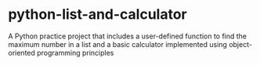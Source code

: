 # python-list-and-calculator
A Python practice project that includes a user-defined function to find the maximum number in a list and a basic calculator implemented using object-oriented programming principles

